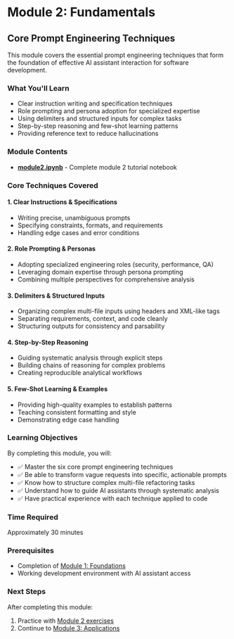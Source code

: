 # Module 2: Fundamentals

## Core Prompt Engineering Techniques

This module covers the essential prompt engineering techniques that form the foundation of effective AI assistant interaction for software development.

### What You'll Learn
- Clear instruction writing and specification techniques
- Role prompting and persona adoption for specialized expertise
- Using delimiters and structured inputs for complex tasks
- Step-by-step reasoning and few-shot learning patterns
- Providing reference text to reduce hallucinations

### Module Contents
- **[module2.ipynb](./module2.ipynb)** - Complete module 2 tutorial notebook

### Core Techniques Covered

#### 1. Clear Instructions & Specifications
- Writing precise, unambiguous prompts
- Specifying constraints, formats, and requirements
- Handling edge cases and error conditions

#### 2. Role Prompting & Personas
- Adopting specialized engineering roles (security, performance, QA)
- Leveraging domain expertise through persona prompting
- Combining multiple perspectives for comprehensive analysis

#### 3. Delimiters & Structured Inputs
- Organizing complex multi-file inputs using headers and XML-like tags
- Separating requirements, context, and code cleanly
- Structuring outputs for consistency and parsability

#### 4. Step-by-Step Reasoning
- Guiding systematic analysis through explicit steps
- Building chains of reasoning for complex problems
- Creating reproducible analytical workflows

#### 5. Few-Shot Learning & Examples
- Providing high-quality examples to establish patterns
- Teaching consistent formatting and style
- Demonstrating edge case handling

### Learning Objectives
By completing this module, you will:
- ✅ Master the six core prompt engineering techniques
- ✅ Be able to transform vague requests into specific, actionable prompts
- ✅ Know how to structure complex multi-file refactoring tasks
- ✅ Understand how to guide AI assistants through systematic analysis
- ✅ Have practical experience with each technique applied to code

### Time Required
Approximately 30 minutes

### Prerequisites
- Completion of [Module 1: Foundations](../module-01-foundations/)
- Working development environment with AI assistant access

### Next Steps
After completing this module:
1. Practice with [Module 2 exercises](../../02-exercises/hands-on/)
2. Continue to [Module 3: Applications](../module-03-applications/)
